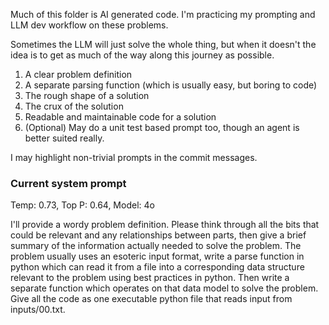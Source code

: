Much of this folder is AI generated code. I'm practicing my prompting and LLM dev workflow on these problems.

Sometimes the LLM will just solve the whole thing, but when it doesn't the idea is to get as much of the way along this journey as possible.
1. A clear problem definition
2. A separate parsing function (which is usually easy, but boring to code)
3. The rough shape of a solution
4. The crux of the solution
5. Readable and maintainable code for a solution
6. (Optional) May do a unit test based prompt too, though an agent is better suited really.

I may highlight non-trivial prompts in the commit messages.

### Current system prompt

Temp: 0.73, Top P: 0.64, Model: 4o

I'll provide a wordy problem definition. Please think through all the bits that could be relevant and any relationships between parts, then give a brief summary of the information actually needed to solve the problem.
The problem usually uses an esoteric input format, write a parse function in python which can read it from a file into a corresponding data structure relevant to the problem using best practices in python. Then write a separate function which operates on that data model to solve the problem. Give all the code as one executable python file that reads input from inputs/00.txt.
